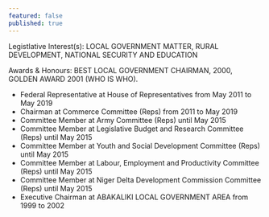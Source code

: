 ```yaml
---
featured: false
published: true
---
```

Legistlative Interest(s): LOCAL GOVERNMENT MATTER, RURAL DEVELOPMENT, NATIONAL SECURITY AND EDUCATION

Awards & Honours: BEST LOCAL GOVERNMENT CHAIRMAN, 2000, GOLDEN AWARD 2001 (WHO IS WHO).

* Federal Representative at House of Representatives from May 2011 to May 2019
* Chairman at Commerce Committee (Reps) from 2011 to May 2019
* Committee Member at Army Committee (Reps) until May 2015
* Committee Member at Legislative Budget and Research Committee (Reps) until May 2015
* Committee Member at Youth and Social Development Committee (Reps) until May 2015
* Committee Member at Labour, Employment and Productivity Committee (Reps) until May 2015
* Committee Member at Niger Delta Development Commission Committee (Reps) until May 2015
* Executive Chairman at ABAKALIKI LOCAL GOVERNMENT AREA from 1999 to 2002

